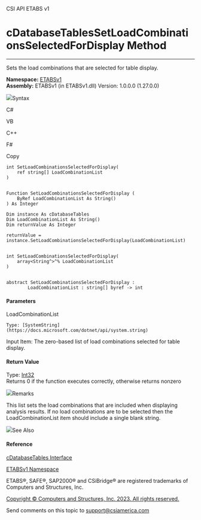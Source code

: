 ﻿

CSI API ETABS v1

# cDatabaseTablesSetLoadCombinationsSelectedForDisplay Method  
  
---  
  
Sets the load combinations that are selected for table display.

**Namespace:** [ETABSv1](2780f1b8-2033-5289-2298-1cdb2a7508d9.htm)  
**Assembly:** ETABSv1 (in ETABSv1.dll) Version: 1.0.0.0 (1.27.0.0)

![](../icons/SectionExpanded.png)Syntax

C#

VB

C++

F#

Copy

    
    
    int SetLoadCombinationsSelectedForDisplay(
    	ref string[] LoadCombinationList
    )
    
    
    Function SetLoadCombinationsSelectedForDisplay ( 
    	ByRef LoadCombinationList As String()
    ) As Integer
    
    Dim instance As cDatabaseTables
    Dim LoadCombinationList As String()
    Dim returnValue As Integer
    
    returnValue = instance.SetLoadCombinationsSelectedForDisplay(LoadCombinationList)
    
    
    int SetLoadCombinationsSelectedForDisplay(
    	array<String^>^% LoadCombinationList
    )
    
    
    abstract SetLoadCombinationsSelectedForDisplay : 
            LoadCombinationList : string[] byref -> int 
    

#### Parameters

LoadCombinationList

    Type: [SystemString](https://docs.microsoft.com/dotnet/api/system.string)  
Input Item: The zero-based list of load combinations selected for table
display.

#### Return Value

Type: [Int32](https://docs.microsoft.com/dotnet/api/system.int32)  
Returns 0 if the function executes correctly, otherwise returns nonzero

![](../icons/SectionExpanded.png)Remarks

This list sets the load combinations that are included when displaying
analysis results. If no load combinations are to be selected then the
LoadCombinationList item should include a single blank string.

![](../icons/SectionExpanded.png)See Also

#### Reference

[cDatabaseTables Interface](ee40c9d3-38a7-f8fa-62e4-9da8c2cd3af7.htm)

[ETABSv1 Namespace](2780f1b8-2033-5289-2298-1cdb2a7508d9.htm)

ETABS®, SAFE®, SAP2000® and CSiBridge® are registered trademarks of Computers
and Structures, Inc.  

[Copyright © Computers and Structures, Inc. 2023. All rights
reserved.](http://www.csiamerica.com)

Send comments on this topic to
[support@csiamerica.com](mailto:support%40csiamerica.com?Subject=CSI%20API%20ETABS%20v1)

